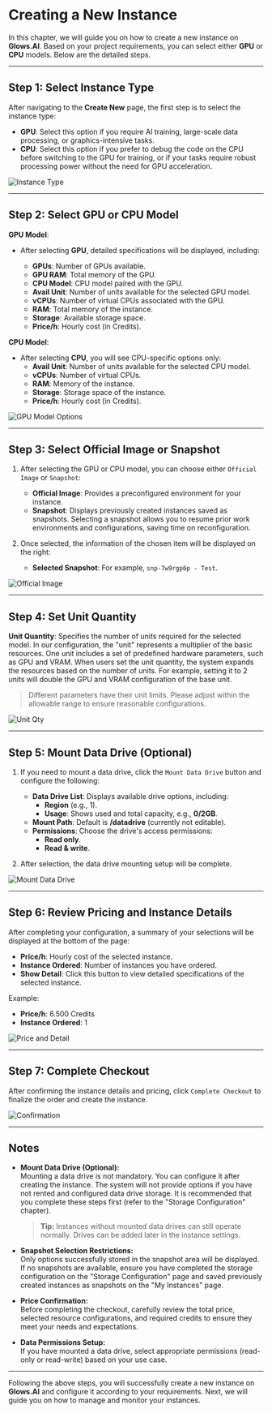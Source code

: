 # Creating a New Instance

In this chapter, we will guide you on how to create a new instance on **Glows.AI**. Based on your project requirements, you can select either **GPU** or **CPU** models. Below are the detailed steps.

---

## **Step 1: Select Instance Type**

After navigating to the **Create New** page, the first step is to select the instance type:

- **GPU**: Select this option if you require AI training, large-scale data processing, or graphics-intensive tasks.
- **CPU**: Select this option if you prefer to debug the code on the CPU before switching to the GPU for training, or if your tasks require robust processing power without the need for GPU acceleration.

![Instance Type](../docs-images/p03/01.Instance%20type.jpg)

---

## **Step 2: Select GPU or CPU Model**

**GPU Model**:

- After selecting **GPU**, detailed specifications will be displayed, including:

  - **GPUs**: Number of GPUs available.
  - **GPU RAM**: Total memory of the GPU.
  - **CPU Model**: CPU model paired with the GPU.
  - **Avail Unit**: Number of units available for the selected GPU model.
  - **vCPUs**: Number of virtual CPUs associated with the GPU.
  - **RAM**: Total memory of the instance.
  - **Storage**: Available storage space.
  - **Price/h**: Hourly cost (in Credits).

**CPU Model**:

- After selecting **CPU**, you will see CPU-specific options only:
  - **Avail Unit**: Number of units available for the selected CPU model.
  - **vCPUs**: Number of virtual CPUs.
  - **RAM**: Memory of the instance.
  - **Storage**: Storage space of the instance.
  - **Price/h**: Hourly cost (in Credits).

![GPU Model Options](../docs-images/p03/02.GPU%20options.jpg)

---

## **Step 3: Select Official Image or Snapshot**

1. After selecting the GPU or CPU model, you can choose either `Official Image` or `Snapshot`:

   - **Official Image**: Provides a preconfigured environment for your instance.
   - **Snapshot**: Displays previously created instances saved as snapshots. Selecting a snapshot allows you to resume prior work environments and configurations, saving time on reconfiguration.

2. Once selected, the information of the chosen item will be displayed on the right:
   - **Selected Snapshot**: For example, `snp-7w9rgp6p - Test`.

![Official Image](../docs-images/p03/03.Selected%20Image.jpg)

---

## **Step 4: Set Unit Quantity**

**Unit Quantity**: Specifies the number of units required for the selected model. In our configuration, the "unit" represents a multiplier of the basic resources. One unit includes a set of predefined hardware parameters, such as GPU and VRAM. When users set the unit quantity, the system expands the resources based on the number of units. For example, setting it to 2 units will double the GPU and VRAM configuration of the base unit.

> Different parameters have their unit limits. Please adjust within the allowable range to ensure reasonable configurations.

![Unit Qty](../docs-images/p03/04.Unit%20Qty.jpg)

---

## **Step 5: Mount Data Drive (Optional)**

1. If you need to mount a data drive, click the `Mount Data Drive` button and configure the following:

   - **Data Drive List**: Displays available drive options, including:
     - **Region** (e.g., 1).
     - **Usage**: Shows used and total capacity, e.g., **0/2GB**.
   - **Mount Path**: Default is **/datadrive** (currently not editable).
   - **Permissions**: Choose the drive's access permissions:
     - **Read only**.
     - **Read & write**.

2. After selection, the data drive mounting setup will be complete.

![Mount Data Drive](../docs-images/p03/05.Mount%20Data%20Drive.jpg)

---

## **Step 6: Review Pricing and Instance Details**

After completing your configuration, a summary of your selections will be displayed at the bottom of the page:

- **Price/h**: Hourly cost of the selected instance.
- **Instance Ordered**: Number of instances you have ordered.
- **Show Detail**: Click this button to view detailed specifications of the selected instance.

Example:

- **Price/h**: 6.500 Credits
- **Instance Ordered**: 1

![Price and Detail](../docs-images/p03/06.Price%20and%20Detail.jpg)

---

## **Step 7: Complete Checkout**

After confirming the instance details and pricing, click `Complete Checkout` to finalize the order and create the instance.

![Confirmation](../docs-images/p03/07.Confirmation.jpg)

---

## **Notes**

- **Mount Data Drive (Optional):**  
  Mounting a data drive is not mandatory. You can configure it after creating the instance. The system will not provide options if you have not rented and configured data drive storage. It is recommended that you complete these steps first (refer to the "Storage Configuration" chapter).

  > **Tip:** Instances without mounted data drives can still operate normally. Drives can be added later in the instance settings.

- **Snapshot Selection Restrictions:**  
  Only options successfully stored in the snapshot area will be displayed. If no snapshots are available, ensure you have completed the storage configuration on the "Storage Configuration" page and saved previously created instances as snapshots on the "My Instances" page.

- **Price Confirmation:**  
  Before completing the checkout, carefully review the total price, selected resource configurations, and required credits to ensure they meet your needs and expectations.

- **Data Permissions Setup:**  
  If you have mounted a data drive, select appropriate permissions (read-only or read-write) based on your use case.

---

Following the above steps, you will successfully create a new instance on **Glows.AI** and configure it according to your requirements. Next, we will guide you on how to manage and monitor your instances.
